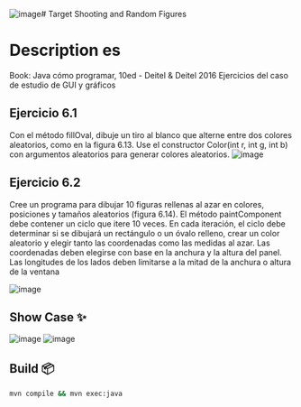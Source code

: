 ![image](https://github.com/Johan-Palacios/targetShootingAndFigures/assets/77251405/ddd2d58d-c7a9-4e75-8dff-80c26e6bd7c7)# Target Shooting and Random Figures

# Description es
Book: Java cómo programar, 10ed - Deitel & Deitel 2016
Ejercicios del caso de estudio de GUI y gráficos 
## Ejercicio 6.1
Con el método fillOval, dibuje un tiro al blanco que alterne entre dos colores aleatorios, como en la figura 6.13. Use el constructor Color(int r, int g, int b) con argumentos aleatorios para generar colores aleatorios.
![image](https://github.com/Johan-Palacios/targetShootingAndFigures/assets/77251405/4fda9ff3-ff3a-4627-a78b-803b132ea57c)

## Ejercicio 6.2
Cree un programa para dibujar 10 figuras rellenas al azar en colores, posiciones y tamaños aleatorios (figura 6.14). El método paintComponent debe contener un ciclo que itere 10 veces. En cada iteración, el ciclo debe determinar si se dibujará un rectángulo o un óvalo relleno, crear un color aleatorio y elegir tanto las coordenadas como las medidas al azar. Las coordenadas deben elegirse con base en la anchura y la altura del panel. Las longitudes de los lados deben limitarse a la mitad de la anchura o altura de la ventana

![image](https://github.com/Johan-Palacios/targetShootingAndFigures/assets/77251405/727c4a87-20d4-4c4e-840a-dd93ede72677)


## Show Case ✨

![image](https://github.com/Johan-Palacios/targetShootingAndFigures/assets/77251405/96941227-1edb-4d78-b1f3-0a09d1e5f944)
![image](https://github.com/Johan-Palacios/targetShootingAndFigures/assets/77251405/9cb195e2-e959-43d4-bdb9-4198f78b1f95)



## Build 📦

```bash
mvn compile && mvn exec:java

```
